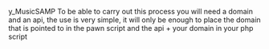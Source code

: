y_MusicSAMP
To be able to carry out this process you will need a domain and an api, the use is very simple, it will only be enough to place the domain that is pointed to in the pawn script and the api + your domain in your php script
